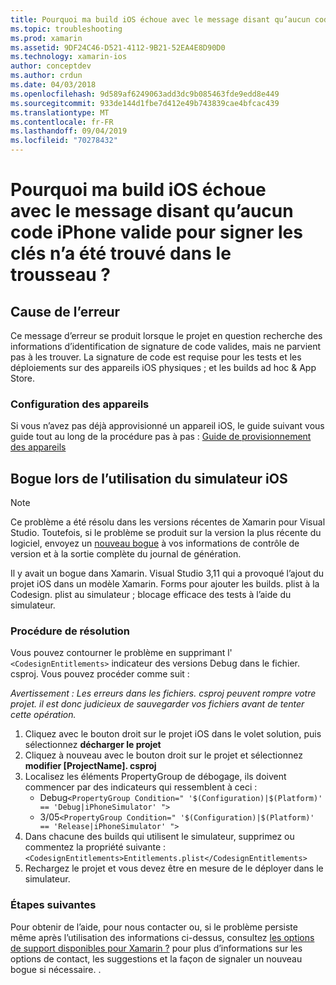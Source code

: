 ```yaml
---
title: Pourquoi ma build iOS échoue avec le message disant qu’aucun code iPhone valide pour signer les clés n’a été trouvé dans le trousseau ?
ms.topic: troubleshooting
ms.prod: xamarin
ms.assetid: 9DF24C46-D521-4112-9B21-52EA4E8D90D0
ms.technology: xamarin-ios
author: conceptdev
ms.author: crdun
ms.date: 04/03/2018
ms.openlocfilehash: 9d589af6249063add3dc9b085463fde9edd8e449
ms.sourcegitcommit: 933de144d1fbe7d412e49b743839cae4bfcac439
ms.translationtype: MT
ms.contentlocale: fr-FR
ms.lasthandoff: 09/04/2019
ms.locfileid: "70278432"
---
```

# <a name="why-does-my-ios-build-fail-with-no-valid-iphone-code-signing-keys-found-in-keychain"></a>Pourquoi ma build iOS échoue avec le message disant qu’aucun code iPhone valide pour signer les clés n’a été trouvé dans le trousseau ?

## <a name="cause-of-the-error"></a>Cause de l’erreur
Ce message d’erreur se produit lorsque le projet en question recherche des informations d’identification de signature de code valides, mais ne parvient pas à les trouver. La signature de code est requise pour les tests et les déploiements sur des appareils iOS physiques ; et les builds ad hoc & App Store. 


### <a name="provisioning-devices"></a>Configuration des appareils
Si vous n’avez pas déjà approvisionné un appareil iOS, le guide suivant vous guide tout au long de la procédure pas à pas : [Guide de provisionnement des appareils](~/ios/get-started/installation/device-provisioning/index.md)


## <a name="bug-when-using-ios-simulator"></a>Bogue lors de l’utilisation du simulateur iOS

> [!NOTE]
> Ce problème a été résolu dans les versions récentes de Xamarin pour Visual Studio. Toutefois, si le problème se produit sur la version la plus récente du logiciel, envoyez un [nouveau bogue](~/cross-platform/troubleshooting/questions/howto-file-bug.md) à vos informations de contrôle de version et à la sortie complète du journal de génération.


Il y avait un bogue dans Xamarin. Visual Studio 3,11 qui a provoqué l’ajout du projet iOS dans un modèle Xamarin. Forms pour ajouter les builds. plist à la Codesign. plist au simulateur ; blocage efficace des tests à l’aide du simulateur.

### <a name="how-to-fix"></a>Procédure de résolution
Vous pouvez contourner le problème en supprimant l' `<CodesignEntitlements>` indicateur des versions Debug dans le fichier. csproj. Vous pouvez procéder comme suit :

*Avertissement : Les erreurs dans les fichiers. csproj peuvent rompre votre projet. il est donc judicieux de sauvegarder vos fichiers avant de tenter cette opération.*

1. Cliquez avec le bouton droit sur le projet iOS dans le volet solution, puis sélectionnez **décharger le projet**
2. Cliquez à nouveau avec le bouton droit sur le projet et sélectionnez **modifier [ProjectName]. csproj**
3. Localisez les éléments PropertyGroup de débogage, ils doivent commencer par des indicateurs qui ressemblent à ceci :
   - Debug`<PropertyGroup Condition=" '$(Configuration)|$(Platform)' == 'Debug|iPhoneSimulator' ">`
   - 3/05`<PropertyGroup Condition=" '$(Configuration)|$(Platform)' == 'Release|iPhoneSimulator' ">`
4. Dans chacune des builds qui utilisent le simulateur, supprimez ou commentez la propriété suivante :`<CodesignEntitlements>Entitlements.plist</CodesignEntitlements>`
5. Rechargez le projet et vous devez être en mesure de le déployer dans le simulateur.

### <a name="next-steps"></a>Étapes suivantes
Pour obtenir de l’aide, pour nous contacter ou, si le problème persiste même après l’utilisation des informations ci-dessus, consultez [les options de support disponibles pour Xamarin ?](~/cross-platform/troubleshooting/support-options.md) pour plus d’informations sur les options de contact, les suggestions et la façon de signaler un nouveau bogue si nécessaire. . 
